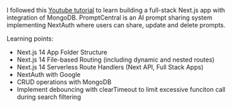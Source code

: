 I followed this [Youtube tutorial](https://www.youtube.com/watch?feature=shared&v=wm5gMKuwSYk) to learn building a full-stack Next.js app with integration of MongoDB. PromptCentral is an AI prompt sharing system implementing NextAuth where users can share, update and delete prompts.

Learning points:
- Next.js 14 App Folder Structure
- Next.js 14 File-based Routing (including dynamic and nested routes)
- Next.js 14 Serverless Route Handlers (Next API, Full Stack Apps)
- NextAuth with Google
- CRUD operations with MongoDB
- Implement debouncing with clearTimeout to limit excessive funciton call during search filtering

